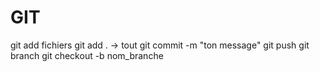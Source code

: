 # GIT

git add fichiers
git add . -> tout
git commit -m "ton message"
git push
git branch
git checkout -b nom_branche
